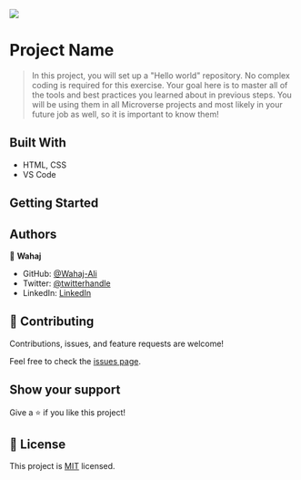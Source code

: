 ![](https://img.shields.io/badge/Microverse-blueviolet)

# Project Name

> In this project, you will set up a "Hello world" repository. No complex coding is required for this exercise. Your goal here is to master all of the tools and best practices you learned about in previous steps. You will be using them in all Microverse projects and most likely in your future job as well, so it is important to know them!


## Built With

- HTML, CSS
- VS Code



## Getting Started



## Authors

👤 **Wahaj**

- GitHub: [@Wahaj-Ali](https://github.com/Wahaj-Ali)
- Twitter: [@twitterhandle](https://twitter.com/Ali96Wahaj)
- LinkedIn: [LinkedIn](https://www.linkedin.com/in/wahaj-ali-82b9b1164)



## 🤝 Contributing

Contributions, issues, and feature requests are welcome!

Feel free to check the [issues page](../../issues/).

## Show your support

Give a ⭐️ if you like this project!



## 📝 License

This project is [MIT](./LICENSE) licensed.

